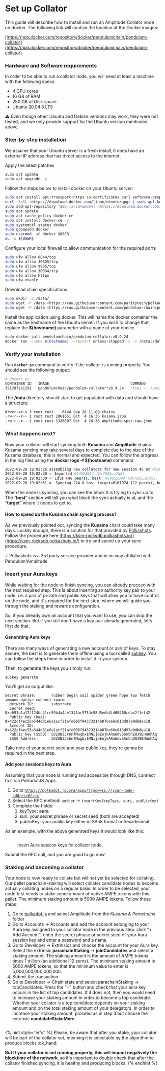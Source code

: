 # Set up Collator

This guide will describe how to install and run an Amplitude Collator node on docker. The following link will contain the location of the Docker images:

[https://hub.docker.com/repository/docker/pendulumchain/pendulum-collator](https://hub.docker.com/repository/docker/pendulumchain/pendulum-collator)

### Hardware and Software requirements

In order to be able to run a collator node, you will need at least a machine with the following specs:

* 4 CPU cores
* 16 GB of RAM
* 250 GB of Disk space
* Ubuntu 20.04.5 LTS

:warning: Even though other Ubuntu and Debian versions may work, they were not tested, and we only provide support for the Ubuntu version mentioned above.

### Step-by-step installation

We assume that your Ubuntu server is a fresh install, it does have an external IP address that has direct access to the internet.

Apply the latest patches

```bash
sudo apt update
sudo apt upgrade -y
```

Follow the steps below to install docker on your Ubuntu server:

```bash
sudo apt install apt-transport-https ca-certificates curl software-properties-common git binutils -y
curl -fsSL <https://download.docker.com/linux/ubuntu/gpg> | sudo apt-key add -
sudo add-apt-repository "deb [arch=amd64] <https://download.docker.com/linux/ubuntu> `lsb_release -cs` stable"
sudo apt update
sudo apt-cache policy docker-ce 
sudo apt install docker-ce -y
sudo systemctl status docker
sudo groupadd docker
sudo usermod -aG docker $USER
su -s ${USER}
```

Configure your local firewall to allow communication for the required ports

```bash
sudo ufw allow 8844/tcp
sudo ufw allow 30335/tcp
sudo ufw allow 9955/tcp
sudo ufw allow 30334/tcp
sudo ufw allow https
sudo ufw enable
```

Download chain specifications

```bash
sudo mkdir -p /data/
sudo wget -P /data <https://raw.githubusercontent.com/paritytech/polkadot/master/node/service/chain-specs/kusama.json>
sudo wget -P /data <https://raw.githubusercontent.com/pendulum-chain/pendulum/main/res/amplitude-spec-raw.json>
```

Install the application using docker. This will name the docker container the same as the hostname of the Ubuntu server. If you wish to change that, replace the **$(hostname)** parameter with a name of your choice.

```bash
sudo docker pull pendulumchain/pendulum-collator:v0.9.24
docker run --name $(hostname) --restart unless-stopped -d -v /data:/data -it -p 30335:30335 -p 9955:9955 -p 30334:30334 -p 8844:8844 pendulumchain/pendulum-collator:v0.9.24 --collator --allow-private-ipv4 --unsafe-ws-external --rpc-cors all --rpc-external --rpc-methods Unsafe --force-authoring --enable-offchain-indexing=TRUE --ws-port 8844 --ws-max-connections 200 --port 30335 --rpc-port 9955 --chain /data/amplitude-spec-raw.json --execution=wasm -- --port 30334 --chain /data/kusama.json --database=RocksDb --execution=wasm -d /data --unsafe-pruning --pruning=256
```

### Verify your installation

Run **`docker ps`** command to verify if the collator is running properly. You should see the following output:

```bash
# docker ps
CONTAINER ID   IMAGE                                     COMMAND                  CREATED          STATUS          PORTS                                                                                                                                                                   NAMES
3212d72e1291   pendulumchain/pendulum-collator:v0.9.24   "tini -- /usr/local/…"   10 minutes ago   Up 10 minutes   0.0.0.0:8844->8844/tcp, :::8844->8844/tcp, 0.0.0.0:9935->9935/tcp, :::9935->9935/tcp, 0.0.0.0:30334-30335->30334-30335/tcp, :::30334-30335->30334-30335/tcp, 9945/tcp   yourhostname
```

The **/data** directory should start to get populated with data and should have a structure:

```bash
drwxr-xr-x 3 root root    6144 Sep 28 11:09 chains
-rw-r--r-- 1 root root 2861651 Oct  4 16:36 kusama.json
-rw-r--r-- 1 root root 1326607 Oct  4 16:36 amplitude-spec-raw.json
```

### What happens next?

Now your collator will start syncing both **Kusama** and **Amplitude** chains. Kusama syncing may take several days to complete due to the size of the Kusama database, this is normal and expected. You can follow the progress in the log files using the **docker logs -f $(hostname)** command.

```bash
2022-09-28 19:02:26 assembling new collators for new session 45 at #52800
2022-09-28 19:02:30 ✨ Imported #14652094 (0x7505…a7d8)
2022-09-28 19:02:30 💤 Idle (49 peers), best: #14652094 (0x7505…a7d8), finalized #14652090 (0xbc43…9e95), ⬇ 488.0kiB/s ⬆ 425.0kiB/s
2022-09-28 19:02:31 ⚙️  Syncing 224.8 bps, target=#181974 (12 peers), best: #53857 (0x2f61…0009), finalized #0 (0xccea…1aaf), ⬇ 1.4MiB/s ⬆ 2.1kiB/s
```

When the node is syncing, you can see the block it is trying to sync up to. The “**best**” section will tell you what block the sync actually is at, and the “**target**” where it needs to get to.

#### How to speed up the Kusama chain syncing process?

As we previously pointed out, syncing the **Kusama** chain could take many days. Luckily enough, there is a solution for that provided by [Polkashots](https://polkashots.io/). Follow the procedure here:[https://ksm-rocksdb.polkashots.io/](https://ksm-rocksdb.polkashots.io/) to try and speed up your sync procedure.

💡 Polkashots is a 3rd party service provider and in no way affiliated with Pendulum/Amplitude

### Insert your Aura keys

While waiting for the node to finish syncing, you can already proceed with the next required step. This is about inserting an authority key pair to your node, i.e. a pair of private and public keys that will allow you to have control on the node, and it's required for the next step, where we will guide you through the staking and rewards configuration.

So, if you already own an account that you want to use, you can skip the next section. But if you still don't have a key pair already generated, let's first do that.

#### Generating Aura keys

There are many ways of generating a new account or pair of keys. To stay secure, the best is to generate them offline using a tool called [subkey](https://docs.substrate.io/reference/command-line-tools/subkey/). You can follow the steps there in order to install it in your system.

Then, to generate the keys you simply run:

```
subkey generate
```

You'll get an output like:

```
Secret phrase:       rubber begin sail spider green hope two fetch immune nation connect swarm
  Network ID:        substrate
  Secret seed:       0xe691a1a17f124bc41ce59b4a4ae1343ac975dc98d5edb4fd68460cdbc2f1ef42
  Public key (hex):  0x422cf4ec55a544d31e6a1ecf21afe005f94373214b87be66c613d97e9db8ea18
  Account ID:        0x422cf4ec55a544d31e6a1ecf21afe005f94373214b87be66c613d97e9db8ea18
  Public key (SS58): 5DZUNZJr6nfMwgbx1MNijoEojkARa6mvS5nbnZHJ9EHWnhAq
  SS58 Address:      5DZUNZJr6nfMwgbx1MNijoEojkARa6mvS5nbnZHJ9EHWnhAq

```

Take note of your secret seed and your public key, they're gonna be required in the next step.

#### Add your sessions keys to Aura

Assuming that your node is running and accessible through DNS, connect to it via PolkadotJS Apps.

1. Go to [`https://polkadot.js.org/apps/?rpc=wss://your-node-address#/rpc`](https://polkadot.js.org/apps/?rpc=wss://rpc.pendulumchain.tech)``
2. Select the RPC method: `author` -> `insertKey(keyType, suri, publicKey)` &#x20;
3. Complete the fields:
   1. keyType: **aura**
   2. suri: your secret phrase or secret seed (both are accepted)
   3. publicKey: your public key either in SS58 format or hexadecimal.

As an example, with the above generated keys it would look like this:&#x20;

<figure><img src="../../../.gitbook/assets/Screenshot from 2022-10-20 12-40-28.png" alt=""><figcaption><p>Insert Aura session keys for collator node.</p></figcaption></figure>

Submit the RPC call, and you are good to go now!

### Staking and becoming a collator

Your node is now ready to collate but will not yet be selected for collating. Our pallet parachain-staking will select collator candidate nodes to become actually collating nodes on a regular basis. In order to be selected, your node first needs to stake some amount of native AMPE tokens with this pallet. The minimum staking amount is 5000 AMPE tokens. Follow these steps:

1. Go to [polkadot.js](https://polkadot.js.org/apps) and select Amplitude from the _Kusama & Parachains_ folder
2. Go to Accounts -> Accounts and add the account belonging to your Aura key assigned to your collator node in the previous step: click "+ Add Account", enter the secret phrase or secret seed of your Aura session key and enter a password and a name.
3. Go to Developer -> Extrinsics and choose the account for your Aura key. Select the extrinsic **parachainStaking** -> **joinCandidates** and select a staking amount. The staking amount is the amount of AMPE tokens times 1 trillion (an additional 12 zeros). The minimum staking amount is 5000 AMPE tokens, so that the minimum value to enter is 5,000,000,000,000,000.
4. Submit the transaction.
5. Go to Developer -> Chain state and select parachainStaking -> topCandidates. Press the "+" button and check that your aura key occurs in the list of top candidates. If it does not, then you would need to increase your staking amount in order to become a top candidate. Whether your collator is a top candidate depends on your staking amount and on the total staking amount of your delegators. In order to increase your staking amount, proceed as in step 3 but choose the extrinsic **candidateStakeMore**.

<figure><img src="../../../.gitbook/assets/Screen Shot 2022-10-20 at 14.06.01.png" alt=""><figcaption></figcaption></figure>

{% hint style="info" %}
Please, be aware that after you stake, your collator will be part of the collator set, meaning it is selectable by the algorithm to produce blocks :ok\_hand:

**But If your collator is not running properly, this will impact negatively the blocktime of the network**, so it's important to double check that after the collator finished syncing, it is healthy and producing blocks.
{% endhint %}

